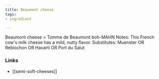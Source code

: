 ```yaml
---
title: Beaumont cheese
tags:
- ingredient

---
```

Beaumont cheese = Tomme de Beaumont boh-MAHN Notes: This French cow's milk cheese has a mild, nutty flavor. Substitutes: Muenster OR Reblochon OR Havarti OR Port du Salut

### Links

* [[semi-soft-cheeses]]
